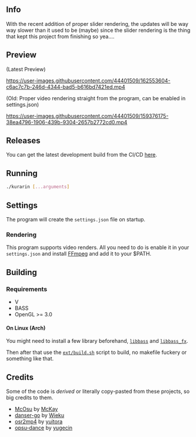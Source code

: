 ## Info

With the recent addition of proper slider rendering, the updates will be way way slower than it used to be (maybe) since the slider rendering is the thing that kept this project from
finishing so yea....
## Preview

(Latest Preview)


https://user-images.githubusercontent.com/44401509/162553604-c6ac7c7b-246d-4344-bad5-b616bd7421ed.mp4


(Old: Proper video rendering straight from the program, can be enabled in settings.json)

https://user-images.githubusercontent.com/44401509/159376175-38ea4796-1906-439b-9304-2657b2772cd0.mp4


## Releases

You can get the latest development build from the CI/CD [here](https://github.com/FireRedz/kurarin/actions/workflows/ci.yml).

## Running

```bash
./kurarin [...arguments]
```
## Settings

The program will create the `settings.json` file on startup.


### Rendering

This program supports video renders. All you need to do is enable it in your
`settings.json` and install [FFmpeg](https://ffmpeg.org/) and add it to your $PATH.


## Building

### Requirements

* V
* BASS
* OpenGL >= 3.0

#### On Linux (Arch)

You might need to install a few library beforehand, [`libbass`](https://aur.archlinux.org/packages/libbass) and [`libbass_fx`](https://aur.archlinux.org/packages/libbass_fx). </br>

Then after that use the [`ext/build.sh`](https://github.com/FireRedz/kurarin/blob/rewrite/ext/build.sh) script to build, no makefile fuckery or something like that.
## Credits

Some of the code is _derived_ or literally copy-pasted from these projects, so big credits to them.

* [McOsu](https://github.com/McKay42/McOsu) by [McKay](https://github.com/McKay42)
* [danser-go](https://github.com/McKay42/McOsu) by [Wieku](https://github.com/Wieku)
* [osr2mp4](https://github.com/uyitroa/osr2mp4-core) by [yuitora](https://github.com/uyitroa)
* [opsu-dance](https://github.com/yugecin/opsu-dance) by [yugecin](https://github.com/yugecin)
